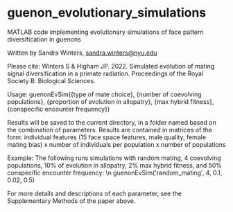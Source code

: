 # guenon_evolutionary_simulations

MATLAB code implementing evolutionary simulations of face pattern diversification in guenons

Written by Sandra Winters, sandra.winters@nyu.edu

Please cite: 
Winters S & Higham JP. 2022. Simulated evolution of mating signal diversification in a primate radiation. Proceedings of the Royal Society B: Biological Sciences. 

Usage: 
guenonEvSim({type of mate choice}, {number of coevolving populations}, {proportion of evolution in allopatry}, {max hybrid fitness}, {conspecific encounter frequency})

Results will be saved to the current directory, in a folder named based on the combination of parameters. Results are contained in matrices of the form: individual features (15 face space features, male quality, female mating bias) x number of individuals per population x number of populations

Example: 
The following runs simulations with random mating, 4 coevolving populations, 10% of evolution in allopatry, 2% max hybrid fitness, and 50% conspecific encounter frequency: \n
guenonEvSim('random_mating', 4, 0.1, 0.02, 0.5)
  
For more details and descriptions of each parameter, see the Supplementary Methods of the paper above. 
